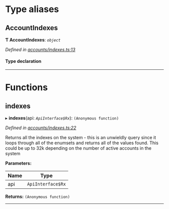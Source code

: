 

# Type aliases

<a id="accountindexes"></a>

##  AccountIndexes

**Ƭ AccountIndexes**: *`object`*

*Defined in [accounts/indexes.ts:13](https://github.com/polkadot-js/api/blob/c085d01/packages/api-derive/src/accounts/indexes.ts#L13)*

#### Type declaration

[index: `string`]: `AccountIndex`

___

# Functions

<a id="indexes"></a>

##  indexes

▸ **indexes**(api: *`ApiInterface$Rx`*): `(Anonymous function)`

*Defined in [accounts/indexes.ts:22](https://github.com/polkadot-js/api/blob/c085d01/packages/api-derive/src/accounts/indexes.ts#L22)*

Returns all the indexes on the system - this is an unwieldly query since it loops through all of the enumsets and returns all of the values found. This could be up to 32k depending on the number of active accounts in the system

**Parameters:**

| Name | Type |
| ------ | ------ |
| api | `ApiInterface$Rx` |

**Returns:** `(Anonymous function)`

___

